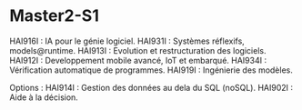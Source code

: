 # Master2-S1

HAI916I : IA pour le génie logiciel.
HAI931I : Systèmes réflexifs, models@runtime.
HAI913I : Evolution et restructuration des logiciels.
HAI912I : Developpement mobile avancé, IoT et embarqué.
HAI934I : Vérification automatique de programmes.
HAI919I : Ingénierie des modèles.

Options : 
HAI914I : Gestion des données au dela du SQL (noSQL).
HAI902I : Aide à la décision.
